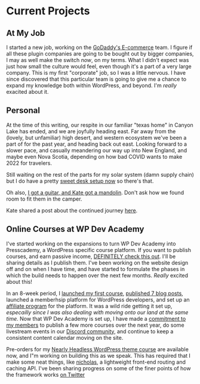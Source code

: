 # Current Projects

## At My Job

I started a new job, working on the [GoDaddy's E-commerce](https://www.godaddy.com/hosting/ecommerce-hosting) team. I figure if all these plugin companies are going to be bought out by bigger companies, I may as well make the switch _now_, on my terms. What I didn't expect was just how small the culture would feel, even though it's a part of a very large company. This is my first "corporate" job, so I was a little nervous. I have since discovered that this particular team is going to give me a chance to expand my knowledge both within WordPress, and beyond. I'm _really_ exacited about it.

## Personal

At the time of this writing, our respite in our familiar "texas home" in Canyon Lake has ended, and we are joyfully heading east. Far away from the (lovely, but unfamiliar) high desert, and western ecosystem we've been a part of for the past year, and heading back out east. Looking forward to a slower pace, and casually meandering our way up into New England, and maybe even Nova Scotia, depending on how bad COVID wants to make 2022 for travelers.

Still waiting on the rest of the parts for my solar system (damn supply chain) but I do have a pretty [sweet desk setup now](https://twitter.com/AlexStandiford/status/1459956409454546944) so there's that.

Oh also, [I got a guitar, and Kate got a mandolin](https://twitter.com/AlexStandiford/status/1465530212142170114). Don't ask how we found room to fit them in the camper.

Kate shared a post about the continued journey [here](https://casualweirdness.life/the-journey-continues/).

## Online Courses at WP Dev Academy

I've started working on the expansions to turn WP Dev Academy into Presscademy, a WordPress specific course platform. If you want to publish courses, and earn passive income, [DEFINITELY check this out](https://twitter.com/AlexStandiford/status/1467627243593781251?s=20). I'll be sharing details as I publish them. I've been working on the website design off and on when I have time, and have started to formulate the phases in which the build needs to happen over the next few months. _Really_ excited about this!

In an 8-week period, I [launched my first course](https://www.wpdev.academy/course/beer-lister-plugin/), [published 7 blog posts](https://www.wpdev.academy/archives/), launched a memberhsip platform for WordPress developers, and set up an [affiliate program](https://www.wpdev.academy/affiliate-program/) for the platform. It was a wild ride getting it set up, _especailly since I was also dealing with moving onto our land at the same time_. Now that WP Dev Academy is set up, I have made a [commitment to my members](https://www.wpdev.academy/membership/premium/) to publish a few more courses over the next year, do some livestream events in our [Discord community](http://community.wpdev.academy/), and continue to keep a consistent content calendar moving on the site.

Pre-orders for my [Nearly Headless WordPress theme course](https://www.wpdev.academy/course/build-a-nearly-headless-wordpress-site-using-alpinejs/) are available now, and I"m working on building this as we speak. This has required that I make some neat things, like [nicholas](github.com/alexstandiford/nicholas), a lightweight front-end routing and caching API. I've been sharing progress on some of the finer points of how the framework works [on Twitter](https://twitter.com/AlexStandiford/status/1425996271836299264)

